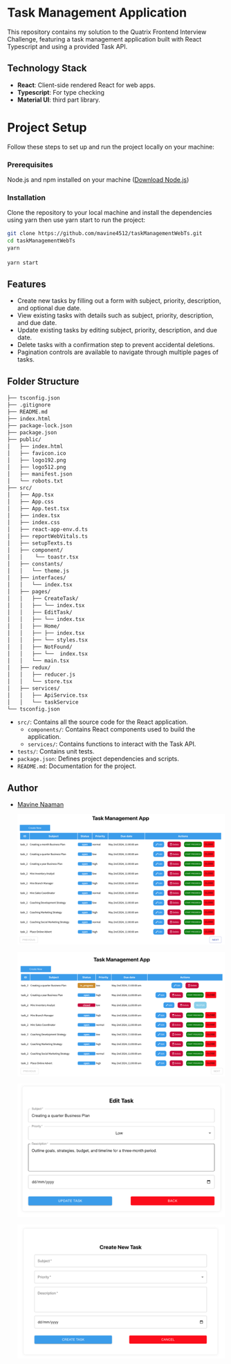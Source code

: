 # Task Management Application

This repository contains my solution to the Quatrix Frontend Interview Challenge, featuring a task management application built with React Typescript and using a provided Task API.

## Technology Stack

- **React**: Client-side rendered React for web apps.
- **Typescript**: For type checking
- **Material UI**: third part library.

# Project Setup

Follow these steps to set up and run the project locally on your machine:

### Prerequisites

Node.js and npm installed on your machine ([Download Node.js](https://nodejs.org/))

### Installation

Clone the repository to your local machine and install the dependencies using yarn then use yarn start to run the project:

```bash
git clone https://github.com/mavine4512/taskManagementWebTs.git
cd taskManagementWebTs
yarn

yarn start
```

## Features

- Create new tasks by filling out a form with subject, priority, description, and optional due date.
- View existing tasks with details such as subject, priority, description, and due date.
- Update existing tasks by editing subject, priority, description, and due date.
- Delete tasks with a confirmation step to prevent accidental deletions.
- Pagination controls are available to navigate through multiple pages of tasks.

## Folder Structure

```plaintext
├── tsconfig.json
├── .gitignore
├── README.md
├── index.html
├── package-lock.json
├── package.json
├── public/
│   ├── index.html
│   ├── favicon.ico
│   ├── logo192.png
│   ├── logo512.png
│   ├── manifest.json
│   └── robots.txt
├── src/
│   ├── App.tsx
│   ├── App.css
│   ├── App.test.tsx
│   ├── index.tsx
│   ├── index.css
│   ├── react-app-env.d.ts
│   ├── reportWebVitals.ts
│   ├── setupTexts.ts
│   ├── component/
│   │    └── toastr.tsx
│   ├── constants/
│   │   └── theme.js
│   ├── interfaces/
│   │   └── index.tsx
│   ├── pages/
│   │   ├── CreateTask/
│   │   ├── └── index.tsx
│   │   ├── EditTask/
│   │   ├── └── index.tsx
│   │   ├── Home/
│   │   ├── ├── index.tsx
│   │   ├── └── styles.tsx
│   │   ├── NotFound/
│   │   ├── └──  index.tsx
│   │   └── main.tsx
│   ├── redux/
│   │   ├── reducer.js
│   │   └── store.tsx
│   ├── services/
│   │   ├── ApiService.tsx
│   │   └── taskService
└── tsconfig.json
```

- `src/`: Contains all the source code for the React application.
  - `components/`: Contains React components used to build the application.
  - `services/`: Contains functions to interact with the Task API.
- `tests/`: Contains unit tests.
- `package.json`: Defines project dependencies and scripts.
- `README.md`: Documentation for the project.

## Author

- [Mavine Naaman](https://github.com/mavine4512)

  ![alt text](https://github.com/mavine4512/taskManagementWebTs/blob/main/src/appImages/listAllTask.png?raw=true)
  
  ![alt text](https://github.com/mavine4512/taskManagementWebTs/blob/main/src/appImages/changeStatus.png?raw=true)

  ![alt text](https://github.com/mavine4512/taskManagementWebTs/blob/main/src/appImages/editTask.png?raw=true)
 
  ![alt text](https://github.com/mavine4512/taskManagementWebTs/blob/main/src/appImages/update.png?raw=true)

